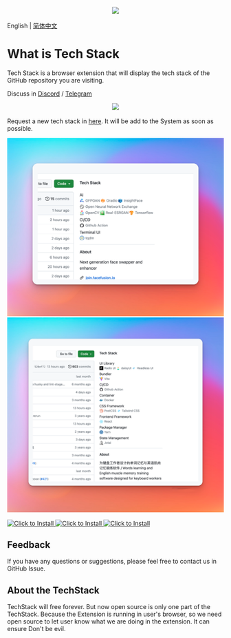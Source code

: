 <p align="center">
    <img src="https://github.com/Get-Tech-Stack/TechStack/blob/main/img/logo.png" height="128"/></a>
</p>

English | [简体中文](./README.zh-CN.md)
# What is Tech Stack
Tech Stack is a browser extension that will display the tech stack of the GitHub repository you are visiting.

Discuss in [Discord](https://discord.gg/hEXF9utNHH) / [Telegram](https://t.me/gettechstack) 
    
<p align="center">
    <a href="https://twitter.com/intent/follow?screen_name=gettechstack">
        <img src="https://img.shields.io/badge/twitter-%40TechStack-blue.svg?&color=%2385c8c8&logo=twitter&style=for-the-badge" />
    </a>
</p>

Request a new tech stack in [here](https://submit-techstack.zeabur.app/). It will be add to the System as soon as possible.

</div>

![Alt text](img/1.png)
![Alt text](img/2.png)

<a target="_blank" href="https://chrome.google.com/webstore/detail/tech-stack-show-github-re/lbhjnhabgddabnagncmcgomggeadlbhh">
    <img width="250" alt="Click to Install" src="https://github.com/Get-Tech-Stack/Homepage/blob/main/img/chrome.en.png?raw=true" />
</a>

<a target="_blank" href="https://addons.mozilla.org/zh-CN/firefox/addon/get-tech-stack/">
    <img width="250" alt="Click to Install" src="https://github.com/Get-Tech-Stack/Homepage/blob/main/img/firefox.en.png?raw=true" />
</a>

<a target="_blank" href="https://chrome.google.com/webstore/detail/tech-stack-show-github-re/lbhjnhabgddabnagncmcgomggeadlbhh">
    <img width="250" alt="Click to Install" src="https://github.com/Get-Tech-Stack/Homepage/blob/main/img/edge.en.png?raw=true" />
</a>

## Feedback
If you have any questions or suggestions, please feel free to contact us in GitHub Issue.

## About the TechStack
TechStack will free forever. But now open source is only one part of the TechStack. Because the Extension is running in user's browser, so we need open source to let user know what we are doing in the extension. It can ensure Don't be evil.
